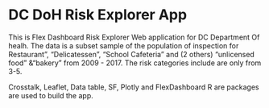 # DC DoH Risk Explorer App
This is Flex  Dashboard Risk Explorer  Web application for DC Department Of healh.  The data is a subset sample of the population of inspection for Restaurant”, “Delicatessen”, “School Cafeteria” and (2 others) “unlicensed food” &“bakery” from 2009 - 2017.  The risk categories include are only from 3-5. 

Crosstalk, Leaflet, Data table, SF, Plotly and FlexDashboard R are packages are used to build the app.  


